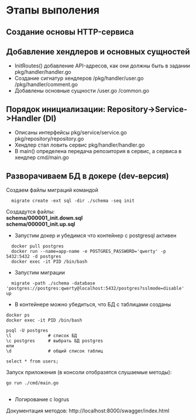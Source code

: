 # Этапы выполения

## Создание основы HTTP-сервиса

## Добавление хендлеров и основных сущностей
- InitRoutes() добавление API-адресов, как они должны быть в задании
  pkg/handler/handler.go
- Создание сигнатур хендлеров
  /pkg/handler/user.go
  /pkg/handler/comment.go
- Добавлены основные сущности
  /user.go
  /common.go

## Порядок инициализации: Repository->Service->Handler (DI)
- Описаны интерфейсы
  pkg/service/service.go
  pkg/repository/repository.go
- Хендлер стал ловить сервис
  pkg/handler/handler.go
- В main() определена передача репозитория в сервис, а сервиса в хендлер
  cmd/main.go
  
## Разворачиваем БД в докере (dev-версия)
Создаем файлы миграций командой
```
  migrate create -ext sql -dir ./schema -seq init
```
  Создадутся файлы:  
  **schema/000001_init.down.sql**  
  **schema/000001_init.up.sql**
- Запустим докер и убедимся что контейнер с postgresql активен
```
  docker pull postgres
  docker run --name=app-name -e POSTGRES_PASSWORD='qwerty' -p 5432:5432 -d postgres
  docker exec -it PID /bin/bash
```
- Запустим миграции
```
  migrate -path ./schema -database 'postgres://postgres:qwerty@localhost:5432/postgres?sslmode=disable' up
```
- В контейнере можно убедиться, что БД с таблицами созданы
```
docker ps
docker exec -it PID /bin/bash

psql -U postgres
\l              # список БД
\c postgres     # выбрать БД postgres
или
\d              # общий список таблиц
 
select * from users;
```

Запуск приложения (в консоли отобразятся слушаемые методы):
```
go run ./cmd/main.go
```

## 
- Логирование с logrus









Документация методов:
http://localhost:8000/swagger/index.html